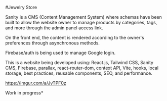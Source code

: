 #Jewelry Store

Sanity is a CMS (Content Management System) where schemas have been built to allow the website owner to manage products by categories, tags, and more through the admin panel access link.

On the front end, the content is rendered according to the owner's preferences through asynchronous methods.

Firebase/auth is being used to manage Google login.

This is a website being developed using:
React.js, Tailwind CSS, Sanity CMS, Firebase, parallax, react-router-dom, context API, Vite, hooks, local storage, best practices, reusable components, SEO, and performance.

https://imgur.com/a/JvTPF0z

Work in progress\*
